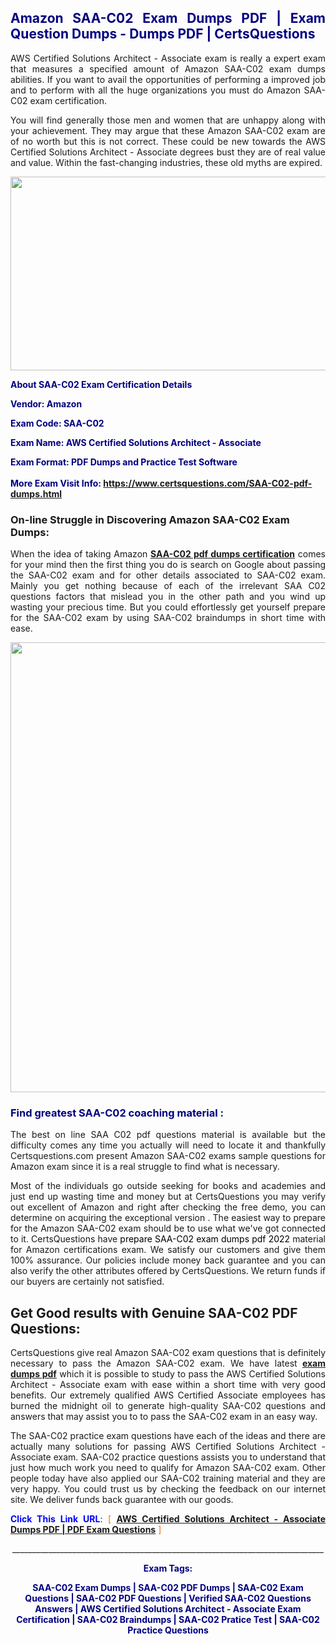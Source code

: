 <h2 style="text-align: justify;"><span style="color: #000080;">Amazon SAA-C02 Exam Dumps PDF | Exam Question Dumps - Dumps PDF | CertsQuestions</span></h2>
<p style="text-align: justify;">AWS Certified Solutions Architect - Associate exam is really a expert exam that measures a specified amount of Amazon  SAA-C02 exam dumps abilities. If you want to avail the opportunities of performing a improved job and to perform with all the huge organizations you must do Amazon SAA-C02 exam certification.</p>
<p style="text-align: justify;">You will find generally those men and women that are unhappy along with your achievement. They may argue that these Amazon  SAA-C02 exam are of no worth but this is not correct. These could be new towards the AWS Certified Solutions Architect - Associate degrees bust they are of real value and value. Within the fast-changing industries, these old myths are expired.</p>
<p><img style="display: block; margin-left: auto; margin-right: auto;" src="https://i.imgur.com/eaP4ae9.png" width="840" height="310" /></p>
<p><span style="color: #000080;"><strong>About SAA-C02 Exam Certification Details</strong></span></p>
<p><span style="color: #000080;"><strong>Vendor: Amazon<br /></strong></span></p>
<p><span style="color: #000080;"><strong>Exam Code: SAA-C02</strong></span></p>
<p><span style="color: #000080;"><strong>Exam Name: AWS Certified Solutions Architect - Associate</strong></span></p>
<p><span style="color: #000080;"><strong>Exam Format: PDF Dumps and Practice Test Software<br /><br />More Exam Visit Info: <span style="color: #ff6600;"><a href="https://www.certsquestions.com/SAA-C02-pdf-dumps.html">https://www.certsquestions.com/SAA-C02-pdf-dumps.html</a></span></strong></span></p>
<h3>On-line Struggle in Discovering Amazon SAA-C02 Exam Dumps:</h3>
<p style="text-align: justify;">When the idea of taking Amazon <a href="https://www.certsquestions.com/SAA-C02-pdf-dumps.html"><strong> SAA-C02 pdf dumps certification</strong></a> comes for your mind then the first thing you do is search on Google about passing the SAA-C02 exam and for other details associated to SAA-C02 exam. Mainly you get nothing because of each of the irrelevant SAA C02 questions factors that mislead you in the other path and you wind up wasting your precious time. But you could effortlessly get yourself prepare for the SAA-C02 exam by using SAA-C02 braindumps in short time with ease.</p>
<p><a href="https://www.certsquestions.com/SAA-C02-pdf-dumps.html"><img style="display: block; margin-left: auto; margin-right: auto;" src="https://i.imgur.com/pxhoKQ2.png" width="720" /></a></p>
<h3><span style="color: #000080;">Find greatest  SAA-C02 coaching material :</span></h3>
<p style="text-align: justify;">The best on line SAA C02 pdf questions material is available but the difficulty comes any time you actually will need to locate it and thankfully Certsquestions.com present Amazon SAA-C02 exams sample questions for Amazon  exam since it is a real struggle to find what is necessary.</p>
<p style="text-align: justify;">Most of the individuals go outside seeking for books and academies and just end up wasting time and money but at CertsQuestions you may verify out excellent of Amazon  and right after checking the free demo, you can determine on acquiring the exceptional version . The easiest way to prepare for the Amazon SAA-C02 exam should be to use what we've got connected to it. CertsQuestions have <span style="color: #000000;">prepare SAA-C02 exam dumps pdf 2022</span> material for Amazon certifications exam. We satisfy our customers and give them 100% assurance. Our policies include money back guarantee and you can also verify the other attributes offered by CertsQuestions. We return funds if our buyers are certainly not satisfied.</p>
<h2>Get Good results with Genuine SAA-C02 PDF Questions:</h2>
<p style="text-align: justify;">CertsQuestions give real Amazon SAA-C02 exam questions that is definitely necessary to pass the Amazon  SAA-C02 exam. We have latest<strong>&nbsp;<a href="https://www.certsquestions.com/">exam dumps pdf</a></strong>&nbsp;which it is possible to study to pass the AWS Certified Solutions Architect - Associate exam with ease within a short time with very good benefits. Our extremely qualified AWS Certified Associate employees has burned the midnight oil to generate high-quality SAA-C02 questions and answers that may assist you to to pass the SAA-C02 exam in an easy way.</p>
<p style="text-align: justify;">The SAA-C02 practice exam questions have each of the ideas and there are actually many solutions for passing AWS Certified Solutions Architect - Associate exam. SAA-C02 practice questions assists you to understand that just how much work you need to qualify for Amazon  SAA-C02 exam. Other people today have also applied our SAA-C02 training material and they are very happy. You could trust us by checking the feedback on our internet site. We deliver funds back guarantee with our goods.</p>
<p style="text-align: justify;"><span style="color: #0000ff;"><strong>Click This Link URL</strong>:</span> <span style="color: #ff6600;">[ <strong><a href="https://www.certsquestions.com/aws-certified-associate-certification.html">AWS Certified Solutions Architect - Associate Dumps PDF | PDF Exam Questions</a></strong> ]</span></p>
<p style="text-align: center;">______________________________________________________________________________</p>
<p style="text-align: center;"><span style="color: #000080;"><strong>Exam Tags:</strong></span></p>
<p style="text-align: center;"><span style="color: #000080;"><strong>SAA-C02 Exam Dumps | SAA-C02 PDF Dumps | SAA-C02 Exam Questions | SAA-C02 PDF Questions | Verified SAA-C02 Questions Answers | AWS Certified Solutions Architect - Associate Exam Certification | SAA-C02 Braindumps | SAA-C02 Pratice Test | SAA-C02 Practice Questions</strong></span></p>
